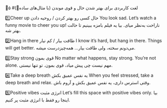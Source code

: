 
📕۵ #لغت کاربردی برای بهتر شدن حال و قوی موندن
(با مثال‌های ساده💚)

1️⃣Cheer up
حال کسی رو بهتر کردن / روحیه دادن
You look sad. Let’s watch a funny movie to cheer you up!
ناراحت به‌نظر میای. بیا یه فیلم بامزه ببینیم تا حالت بهتر شه.

2️⃣Hang in there
طاقت بیار / کم نیار
I know it’s hard, but hang in there. Things will get better.
می‌دونم سخته، ولی طاقت بیار… همه‌چیزدرست میشه.

3️⃣Stay strong
قوی بمون
No matter what happens, stay strong. You’re not alone.
مهم نیست چی پیش میاد، قوی بمون. تو تنها نیستی.

4️⃣Take a deep breath
یه نفس عمیق بکش
When you feel stressed, take a deep breath and relax.
وقتی استرس داری، یه نفس عمیق بکش و آروم باش.

5️⃣Positive vibes
انرژی مثبت
Let’s fill this space with positive vibes only.
بیا اینجا رو فقط با انرژی مثبت پر کنیم.
